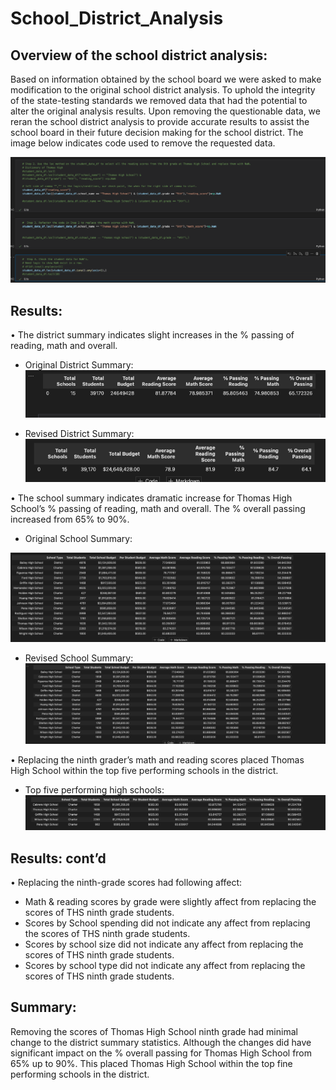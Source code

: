 # School_District_Analysis

## Overview of the school district analysis:

Based on information obtained by the school board we were asked to make modification to the original school district analysis.  To uphold the integrity of the state-testing standards we removed data that had the potential to alter the original analysis results.  Upon removing the questionable data, we reran the school district analysis to provide accurate results to assist the school board in their future decision making for the school district.  The image below indicates code used to remove the requested data.

![Image](https://github.com/bradrobe/School_District_Analysis/blob/main/PyCityShool_pics/school_analysis_code.png)
 
## Results:
•	The district summary indicates slight increases in the % passing of reading, math and overall.
- Original District Summary:
![this is an image](https://github.com/bradrobe/School_District_Analysis/blob/main/PyCityShool_pics/Original%20District%20Summary.png)
 
-	Revised District Summary:
 ![this is an image](https://github.com/bradrobe/School_District_Analysis/blob/main/PyCityShool_pics/Revised%20District%20Summary.png)

•	The school summary indicates dramatic increase for Thomas High School’s % passing of reading, math and overall.  The % overall passing increased from 65% to 90%.
-	Original School Summary:

 ![this is an image](https://github.com/bradrobe/School_District_Analysis/blob/main/PyCityShool_pics/Original%20School%20Summary.png)
 
-	Revised School Summary:
 ![this is an image](https://github.com/bradrobe/School_District_Analysis/blob/main/PyCityShool_pics/Revised%20School%20Summary.png)

•	Replacing the ninth grader’s math and reading scores placed Thomas High School within the top five performing schools in the district.
-	Top five performing high schools:
 ![this is an image](https://github.com/bradrobe/School_District_Analysis/blob/main/PyCityShool_pics/School%20Performance.png)
 
## Results: cont’d

•	Replacing the ninth-grade scores had following affect:
-	Math & reading scores by grade were slightly affect from replacing the scores of THS ninth grade students. 
-	Scores by School spending did not indicate any affect from replacing the scores of THS ninth grade students.
-	Scores by school size did not indicate any affect from replacing the scores of THS ninth grade students.
-	Scores by school type did not indicate any affect from replacing the scores of THS ninth grade students.
## Summary: 
Removing the scores of Thomas High School ninth grade had minimal change to the district summary statistics.  Although the changes did have significant impact on the % overall passing for Thomas High School from 65% up to 90%.  This placed Thomas High School within the top fine performing schools in the district.


